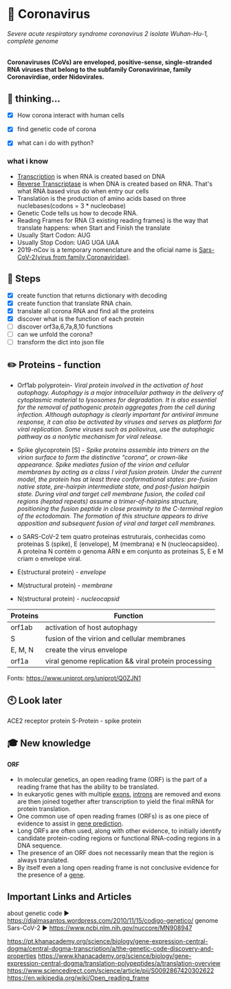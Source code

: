 # 🦇 Coronavirus
###### Severe acute respiratory syndrome coronavirus 2 isolate Wuhan-Hu-1, complete genome
**Coronaviruses (CoVs) are enveloped, positive-sense, single-stranded RNA viruses that belong to the subfamily Coronavirinae, family Coronavirdiae, order Nidovirales.**

## :crystal_ball: thinking...
- [x] How corona interact with human cells
- [x] find genetic code of corona
- [x] what can i do with python?


### what i know

* [Transcription](https://en.wikipedia.org/wiki/Transcription_(biology)) is when RNA is created based on DNA
* [Reverse Transcriptase](https://en.wikipedia.org/wiki/Reverse_transcriptase) is when DNA is created based on RNA. That's what RNA based virus do when entry our cells
* Translation is the production of amino acids based on three nuclebases(codons = 3 * nucleobase)
* Genetic Code tells us how to decode RNA.
*  Reading Frames for RNA (3 existing reading frames) is the way that translate happens: when Start and Finish the translate
* Usually Start Codon:  AUG
* Usually Stop Codon:  UAG UGA UAA
* 2019-nCov is a temporary nomenclature and the oficial name is  [Sars-CoV-2(virus from family Coronaviridae)](https://en.wikipedia.org/wiki/Severe_acute_respiratory_syndrome_coronavirus_2).

## :wrench: Steps 
 - [x] create function that returns dictionary with decoding
 - [x] create function that translate RNA chain.
 - [x] translate all corona RNA and find all the proteins
 - [x] discover what is the function of each protein
 - [ ] discover orf3a,6,7a,8,10 functions
 - [ ] can we unfold the corona?
 - [ ] transform the dict into json file
 
## :pencil2: Proteins - function
* Orf1ab polyprotein- _Viral protein involved in the activation of host autophagy. Autophagy is a major intracellular pathway in the delivery of cytoplasmic material to lysosomes for degradation. It is also essential for the removal of pathogenic protein aggregates from the cell during infection. Although autophagy is clearly important for antiviral immune response, it can also be activated by viruses and serves as platform for viral replication. Some viruses such as poliovirus, use the autophagic pathway as a nonlytic mechanism for viral release._

* Spike glycoprotein [S] - _Spike proteins assemble into trimers on the virion surface to form the distinctive “corona”, or crown-like appearance. Spike mediates fusion of the virion and cellular membranes by acting as a class I viral fusion protein. Under the current model, the protein has at least three conformational states: pre-fusion native state, pre-hairpin intermediate state, and post-fusion hairpin state. During viral and target cell membrane fusion, the coiled coil regions (heptad repeats) assume a trimer-of-hairpins structure, positioning the fusion peptide in close proximity to the C-terminal region of the ectodomain. The formation of this structure appears to drive apposition and subsequent fusion of viral and target cell membranes._

* o SARS-CoV-2 tem quatro proteínas estruturais, conhecidas como proteínas S (spike), E (envelope), M (membrana) e N (nucleocapsídeo). A proteína N contém o genoma ARN e em conjunto as proteínas S, E e M criam o envelope viral.

* E(structural protein) - _envelope_

* M(structural protein) - _membrane_

* N(structural protein) - _nucleocapsid_


Proteins | Function 
------------ | -------------
orf1ab | activation of host autophagy
S | fusion of the virion and cellular membranes
E, M, N | create the virus envelope
orf1a | viral genome replication && viral protein processing


Fonts: https://www.uniprot.org/uniprot/Q0ZJN1

## :clock10: Look later
ACE2 receptor protein 
S-Protein - spike protein

## :mortar_board: New knowledge
#### ORF
* In molecular genetics, an open reading frame (ORF) is the part of a reading frame that has the ability to be translated.
* In eukaryotic genes with multiple [exons](https://en.wikipedia.org/wiki/Exon), [introns](https://en.wikipedia.org/wiki/Intron) are removed and exons are then joined together after transcription to yield the final mRNA for protein translation.
* One common use of open reading frames (ORFs) is as one piece of evidence to assist in [gene prediction](https://en.wikipedia.org/wiki/Gene_prediction).
* Long ORFs are often used, along with other evidence, to initially identify candidate protein-coding regions or functional RNA-coding regions in a DNA sequence.
* The presence of an ORF does not necessarily mean that the region is always translated.
* By itself even a long open reading frame is not conclusive evidence for the presence of a [gene](https://en.wikipedia.org/wiki/Gene).

## Important Links and Articles

about genetic code :arrow_forward: https://djalmasantos.wordpress.com/2010/11/15/codigo-genetico/
genome Sars-CoV-2 :arrow_forward: https://www.ncbi.nlm.nih.gov/nuccore/MN908947

https://pt.khanacademy.org/science/biology/gene-expression-central-dogma/central-dogma-transcription/a/the-genetic-code-discovery-and-properties
https://www.khanacademy.org/science/biology/gene-expression-central-dogma/translation-polypeptides/a/translation-overview
https://www.sciencedirect.com/science/article/pii/S0092867420302622
https://en.wikipedia.org/wiki/Open_reading_frame
